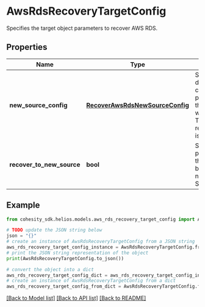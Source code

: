# AwsRdsRecoveryTargetConfig

Specifies the target object parameters to recover AWS RDS.

## Properties

Name | Type | Description | Notes
------------ | ------------- | ------------- | -------------
**new_source_config** | [**RecoverAwsRdsNewSourceConfig**](RecoverAwsRdsNewSourceConfig.md) | Specifies the new destination Source configuration parameters where the RDS instances will be recovered. This is mandatory if recoverToNewSource is set to true. | [optional] 
**recover_to_new_source** | **bool** | Specifies the parameter whether the recovery should be performed to a new or an existing Source Target. | 

## Example

```python
from cohesity_sdk.helios.models.aws_rds_recovery_target_config import AwsRdsRecoveryTargetConfig

# TODO update the JSON string below
json = "{}"
# create an instance of AwsRdsRecoveryTargetConfig from a JSON string
aws_rds_recovery_target_config_instance = AwsRdsRecoveryTargetConfig.from_json(json)
# print the JSON string representation of the object
print(AwsRdsRecoveryTargetConfig.to_json())

# convert the object into a dict
aws_rds_recovery_target_config_dict = aws_rds_recovery_target_config_instance.to_dict()
# create an instance of AwsRdsRecoveryTargetConfig from a dict
aws_rds_recovery_target_config_from_dict = AwsRdsRecoveryTargetConfig.from_dict(aws_rds_recovery_target_config_dict)
```
[[Back to Model list]](../README.md#documentation-for-models) [[Back to API list]](../README.md#documentation-for-api-endpoints) [[Back to README]](../README.md)


